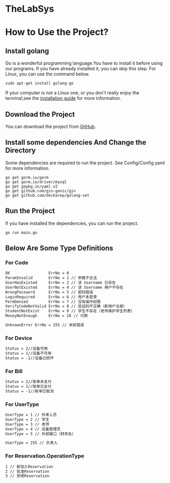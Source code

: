 # TheLabSys

# How to Use the Project?

## Install golang

Go is a wonderful programming language.You have to install it before using our programs.
If you have already installed it, you can skip this step.
For Linux, you can use the command below.
```
sudo apt-get install golang-go
```
If your computer is not a Linux one, or you don't really enjoy the terminal,see the [installation guide](https://golang.org/doc/install) for more information.

## Download the Project

You can download the project from [GitHub]("https://github.com/TheLabSystem/TheLabSys").

## Install some dependencies And Change the Directory

Some dependencies are required to run the project.
See Config/Config.yaml for more information.
```
go get gorm.io/gorm
go get gorm.io/driver/mysql
go get gopkg.in/yaml.v2
go get github.com/gin-gonic/gin
go get github.com/deckarep/golang-set
```

## Run the Project

If you have installed the dependencies, you can run the project.
```
go run main.go
```

## Below Are Some Type Definitions

### For Code

```txt
OK                 ErrNo = 0
ParamInvalid       ErrNo = 1 // 参数不合法
UserHasExisted     ErrNo = 2 // 该 Username 已存在
UserNotExisted     ErrNo = 4 // 该 Username 用户不存在
WrongPassword      ErrNo = 5 // 密码错误
LoginRequired      ErrNo = 6 // 用户未登录
PermDenied         ErrNo = 7 // 没有操作权限
VerifyCodeNotValid ErrNo = 8 // 验证码不正确（新用户注册）
StudentNotExist    ErrNo = 9 // 学生不存在（老师维护学生列表）
MoneyNotEnough     ErrNo = 10 // 付款

UnknownError ErrNo = 255 // 未知错误
```


### For Device

```txt
Status = 2//设备可用
Status = 1//设备不可用
Status = -1//设备已损坏
```

### For Bill

```txt
Status = 2//账单未支付
Status = 1//账单已支付
Status = -1//账单已取消
```
### For UserType

```txt
UserType = 1 // 外来人员
UserType = 2 // 学生
UserType = 3 // 老师
UserType = 4 // 设备管理员
UserType = 5 // 外部接口（财务处）

UserType = 255 // 负责人
```

### For Reservation.OperationType
```txt
1 // 新加入Reservation
2 // 批准Reservation
3 // 拒绝Reservation
```
